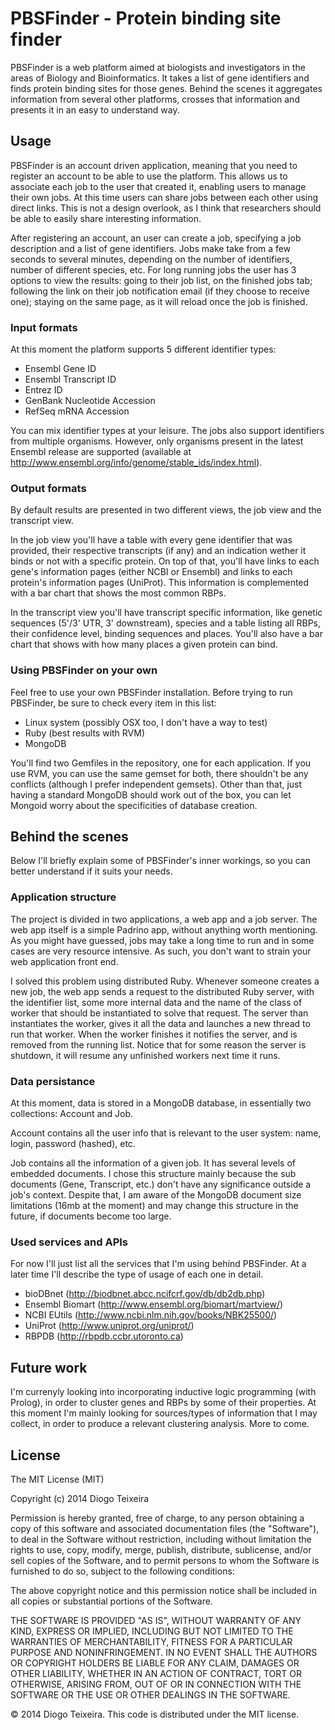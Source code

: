 PBSFinder - Protein binding site finder
=========

PBSFinder is a web platform aimed at biologists and investigators in the areas of Biology and Bioinformatics. It takes a list of gene identifiers and finds protein binding sites for those genes. Behind the scenes it aggregates information from several other platforms, crosses that information and presents it in an easy to understand way.

## Usage

PBSFinder is an account driven application, meaning that you need to register an account to be able to use the platform. This allows us to associate each job to the user that created it, enabling users to manage their own jobs. At this time users can share jobs between each other using direct links. This is not a design overlook, as I think that researchers should be able to easily share interesting information.

After registering an account, an user can create a job, specifying a job description and a list of gene identifiers. Jobs make take from a few seconds to several minutes, depending on the number of identifiers, number of different species, etc. For long running jobs the user has 3 options to view the results: going to their job list, on the finished jobs tab; following the link on their job notification email (if they choose to receive one); staying on the same page, as it will reload once the job is finished.

### Input formats

At this moment the platform supports 5 different identifier types:

* Ensembl Gene ID
* Ensembl Transcript ID
* Entrez ID
* GenBank Nucleotide Accession
* RefSeq mRNA Accession

You can mix identifier types at your leisure. The jobs also support identifiers from multiple organisms. However, only organisms present in the latest Ensembl release are supported (available at http://www.ensembl.org/info/genome/stable_ids/index.html).

### Output formats

By default results are presented in two different views, the job view and the transcript view.

In the job view you'll have a table with every gene identifier that was provided, their respective transcripts (if any) and an indication wether it binds or not with a specific protein. On top of that, you'll have links to each gene's information pages (either NCBI or Ensembl) and links to each protein's information pages (UniProt). This information is complemented with a bar chart that shows the most common RBPs.

In the transcript view you'll have transcript specific information, like genetic sequences (5'/3' UTR, 3' downstream), species and a table listing all RBPs, their confidence level, binding sequences and places. You'll also have a bar chart that shows with how many places a given protein can bind. 

### Using PBSFinder on your own

Feel free to use your own PBSFinder installation. Before trying to run PBSFinder, be sure to check every item in this list:

* Linux system (possibly OSX too, I don't have a way to test)
* Ruby (best results with RVM)
* MongoDB

You'll find two Gemfiles in the repository, one for each application. If you use RVM, you can use the same gemset for both, there shouldn't be any conflicts (although I prefer independent gemsets). Other than that, just having a standard MongoDB should work out of the box, you can let Mongoid worry about the specificities of database creation. 

## Behind the scenes

Below I'll briefly explain some of PBSFinder's inner workings, so you can better understand if it suits your needs.

### Application structure

The project is divided in two applications, a web app and a job server. The web app itself is a simple Padrino app, without anything worth mentioning. As you might have guessed, jobs may take a long time to run and in some cases are very resource intensive. As such, you don't want to strain your web application front end.

I solved this problem using distributed Ruby. Whenever someone creates a new job, the web app sends a request to the distributed Ruby server, with the identifier list, some more internal data and the name of the class of worker that should be instantiated to solve that request. The server than instantiates the worker, gives it all the data and launches a new thread to run that worker. When the worker finishes it notifies the server, and is removed from the running list. Notice that for some reason the server is shutdown, it will resume any unfinished workers next time it runs.

### Data persistance

At this moment, data is stored in a MongoDB database, in essentially two collections: Account and Job.

Account contains all the user info that is relevant to the user system: name, login, password (hashed), etc.

Job contains all the information of a given job. It has several levels of embedded documents. I chose this structure mainly because the sub documents (Gene, Transcript, etc.) don't have any significance outside a job's context. Despite that, I am aware of the MongoDB document size limitations (16mb at the moment) and may change this structure in the future, if documents become too large.

### Used services and APIs

For now I'll just list all the services that I'm using behind PBSFinder. At a later time I'll describe the type of usage of each one in detail.

* bioDBnet (http://biodbnet.abcc.ncifcrf.gov/db/db2db.php)
* Ensembl Biomart (http://www.ensembl.org/biomart/martview/)
* NCBI EUtils (http://www.ncbi.nlm.nih.gov/books/NBK25500/)
* UniProt (http://www.uniprot.org/uniprot/)
* RBPDB (http://rbpdb.ccbr.utoronto.ca)

## Future work

I'm currenyly looking into incorporating inductive logic programming (with Prolog), in order to cluster genes and RBPs by some of their properties. At this moment I'm mainly looking for sources/types of information that I may collect, in order to produce a relevant clustering analysis. More to come.

## License

The MIT License (MIT)

Copyright (c) 2014 Diogo Teixeira

Permission is hereby granted, free of charge, to any person obtaining a copy
of this software and associated documentation files (the "Software"), to deal
in the Software without restriction, including without limitation the rights
to use, copy, modify, merge, publish, distribute, sublicense, and/or sell
copies of the Software, and to permit persons to whom the Software is
furnished to do so, subject to the following conditions:

The above copyright notice and this permission notice shall be included in all
copies or substantial portions of the Software.

THE SOFTWARE IS PROVIDED "AS IS", WITHOUT WARRANTY OF ANY KIND, EXPRESS OR
IMPLIED, INCLUDING BUT NOT LIMITED TO THE WARRANTIES OF MERCHANTABILITY,
FITNESS FOR A PARTICULAR PURPOSE AND NONINFRINGEMENT. IN NO EVENT SHALL THE
AUTHORS OR COPYRIGHT HOLDERS BE LIABLE FOR ANY CLAIM, DAMAGES OR OTHER
LIABILITY, WHETHER IN AN ACTION OF CONTRACT, TORT OR OTHERWISE, ARISING FROM,
OUT OF OR IN CONNECTION WITH THE SOFTWARE OR THE USE OR OTHER DEALINGS IN THE
SOFTWARE.

© 2014 Diogo Teixeira. This code is distributed under the MIT license.
